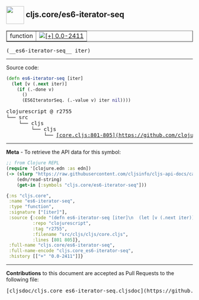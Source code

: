 ## <img width="48px" valign="middle" src="http://i.imgur.com/Hi20huC.png"> cljs.core/es6-iterator-seq

 <table border="1">
<tr>

<td>function</td>
<td><a href="https://github.com/cljsinfo/cljs-api-docs/tree/0.0-2411"><img valign="middle" alt="[+] 0.0-2411" src="https://img.shields.io/badge/+-0.0--2411-lightgrey.svg"></a> </td>
</tr>
</table>

 <samp>
(__es6-iterator-seq__ iter)<br>
</samp>

---





Source code:

```clj
(defn es6-iterator-seq [iter]
  (let [v (.next iter)]
    (if (.-done v)
      ()
      (ES6IteratorSeq. (.-value v) iter nil))))
```

 <pre>
clojurescript @ r2755
└── src
    └── cljs
        └── cljs
            └── <ins>[core.cljs:801-805](https://github.com/clojure/clojurescript/blob/r2755/src/cljs/cljs/core.cljs#L801-L805)</ins>
</pre>


---

__Meta__ - To retrieve the API data for this symbol:

```clj
;; from Clojure REPL
(require '[clojure.edn :as edn])
(-> (slurp "https://raw.githubusercontent.com/cljsinfo/cljs-api-docs/catalog/cljs-api.edn")
    (edn/read-string)
    (get-in [:symbols "cljs.core/es6-iterator-seq"]))
```

```clj
{:ns "cljs.core",
 :name "es6-iterator-seq",
 :type "function",
 :signature ["[iter]"],
 :source {:code "(defn es6-iterator-seq [iter]\n  (let [v (.next iter)]\n    (if (.-done v)\n      ()\n      (ES6IteratorSeq. (.-value v) iter nil))))",
          :repo "clojurescript",
          :tag "r2755",
          :filename "src/cljs/cljs/core.cljs",
          :lines [801 805]},
 :full-name "cljs.core/es6-iterator-seq",
 :full-name-encode "cljs.core_es6-iterator-seq",
 :history [["+" "0.0-2411"]]}

```

---

__Contributions__ to this document are accepted as Pull Requests to the following file:

 <pre>
[cljsdoc/cljs.core_es6-iterator-seq.cljsdoc](https://github.com/cljsinfo/cljs-api-docs/blob/master/cljsdoc/cljs.core_es6-iterator-seq.cljsdoc)
</pre>

